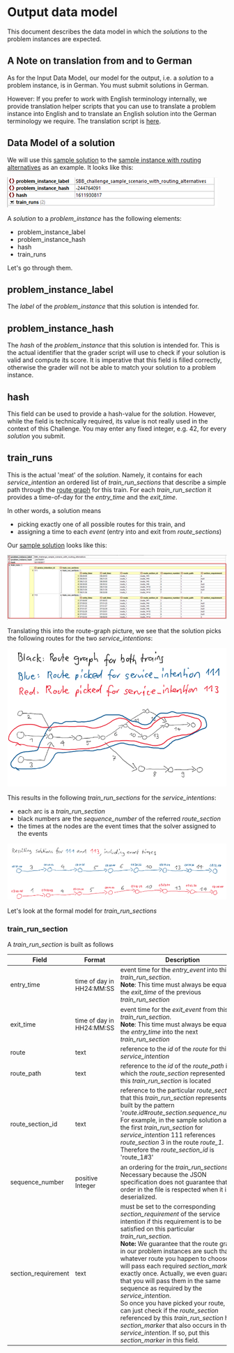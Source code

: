 # Output data model
This document describes the data model in which the _solutions_ to the problem instances are expected.

## A Note on translation from and to German
As for the Input Data Model, our model for the output, i.e. a _solution_ to a problem instance, is in German. You must submit solutions in German.

However: If you prefer to work with English terminology internally, we provide translation helper scripts that you can use to translate a problem instance into English and to translate an English solution into the German terminology we require. The translation script is [here](utils/translate.py).

## Data Model of a solution

We will use this [sample solution](sample_files/sample_scenario_with_routing_alternatives_solution.json) to the [sample instance with routing alternatives](sample_files/sample_scenario_with_routing_alternatives.json) as an example. It looks like this:

![](documentation/img/solution_JSON_toplevel.png)

A _solution_ to a _problem_instance_ has the following elements:
* problem_instance_label 
* problem_instance_hash
* hash
* train_runs

Let's go through them. 

## problem_instance_label 
The _label_ of the _problem_instance_ that this solution is intended for.

## problem_instance_hash 
The _hash_ of the _problem_instance_ that this solution is intended for. This is the actual identifier that the grader script will use to check if your solution is valid and compute its score. It is imperative that this field is filled correctly, otherwise the grader will not be able to match your solution to a problem instance.

## hash
This field can be used to provide a hash-value for the _solution_. However, while the field is technically required, its value is not really used in the context of this Challenge. You may enter any fixed integer, e.g. 42, for every _solution_ you submit.

## train_runs 
This is the actual 'meat' of the _solution_. Namely, it contains for each _service_intention_ an ordered list of _train_run_sections_ that describe a simple path through the [route graph](input_data_model.md#routes) for this train. For each _train_run_section_ it provides a time-of-day for the _entry_time_ and the _exit_time_.

In other words, a solution means
* picking exactly one of all possible routes for this train, and
* assigning a time to each _event_ (entry into and exit from _route_sections_)

Our [sample solution](sample_files/sample_scenario_with_routing_alternatives_solution.json) looks like this:

![](documentation/img/solution_JSON_train_run_sections.png)

Translating this into the route-graph picture, we see that the solution picks the following routes for the two _service_intentions_:

![](documentation/img/solution_routes.png)

This results in the following _train_run_sections_ for the _service_intentions_:

* each arc is a _train_run_section_
* black numbers are the _sequence_number_ of the referred _route_section_
* the times at the nodes are the event times that the solver assigned to the events

![](documentation/img/solution_sections_and_times.png)

Let's look at the formal model for _train_run_sections_

### train_run_section 
A _train_run_section_ is built as follows

| Field                                                                                         | Format                            | Description    |
| -------------     |-------------      | -----         |
| entry_time   | time of day in HH24:MM:SS                         | event time for the _entry_event_ into this _train_run_section_. <br>__Note__: This time must always be equal to the _exit_time_ of the previous _train_run_section_    |
| exit_time    | time of day in HH24:MM:SS                         | event time for the _exit_event_ from this _train_run_section_. <br>__Note__: This time must always be equal to the _entry_time_ into the next _train_run_section_    |
| route    | text                         | reference to the _id_ of the _route_ for this _service_intention_ |
| route_path    | text                         | reference to the _id_ of the _route_path_ in which the _route_section_ represented by this _train_run_section_ is located |
| route_section_id    | text                         | reference to the particular _route_section_ that this _train_run_section_ represents. It is built by the pattern '_route.id_#_route_section_._sequence_number_'. <br>For example, in the sample solution above, the first _train_run_section_ for _service_intention_ 111 references _route_section_ 3 in the route _route_1_. Therefore the _route_section_id_ is 'route_1#3'  |
| sequence_number    | positive Integer                         | an ordering for the _train_run_sections_. Necessary because the JSON specification does not guarantee that the order in the file is respected when it is deserialized. |
| section_requirement    | text                         | must be set to the corresponding _section_requirement_ of the service intention if this requirement is to be satisfied on this particular _train_run_section_. <br> __Note:__  We guarantee that the route graphs in our problem instances are such that whatever route you happen to choose, you will pass each required _section_marker_ exactly once. Actually, we even guarantee, that you will pass them in the same sequence as required by the _service_intention_. <br>So once you have picked your route, you can just check if the _route_section_ referenced by this _train_run_section_ has a _section_marker_ that also occurs in the _service_intention_. If so, put this _section_marker_ in this field.
